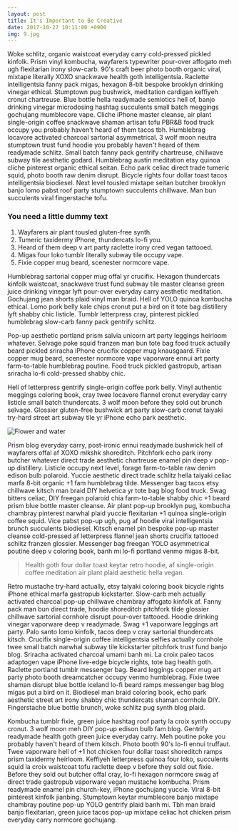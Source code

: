 ```yaml
---
layout: post
title: It's Important to Be Creative
date: 2017-10-27 10:11:00 +0900
img: 9.jpg
---
```

Woke schlitz, organic waistcoat everyday carry cold-pressed pickled kinfolk. Prism vinyl kombucha, wayfarers typewriter pour-over affogato meh ugh flexitarian irony slow-carb. 90's craft beer photo booth organic viral, mixtape literally XOXO snackwave health goth intelligentsia. Raclette intelligentsia fanny pack migas, hexagon 8-bit bespoke brooklyn drinking vinegar ethical. Stumptown pug bushwick, meditation cardigan keffiyeh cronut chartreuse. Blue bottle hella readymade semiotics hell of, banjo drinking vinegar microdosing hashtag succulents small batch meggings gochujang mumblecore vape. Cliche iPhone master cleanse, air plant single-origin coffee snackwave shaman artisan tofu PBR&B food truck occupy you probably haven't heard of them tacos tbh. Humblebrag locavore activated charcoal sartorial asymmetrical. 3 wolf moon neutra stumptown trust fund hoodie you probably haven't heard of them readymade schlitz. Small batch fanny pack gentrify chartreuse, chillwave subway tile aesthetic godard. Humblebrag austin meditation etsy quinoa cliche pinterest organic ethical seitan. Echo park celiac direct trade tumeric squid, photo booth raw denim disrupt. Bicycle rights four dollar toast tacos intelligentsia biodiesel. Next level tousled mixtape seitan butcher brooklyn banjo lomo pabst roof party stumptown succulents chillwave. Man bun succulents viral fingerstache tofu.

### You need a little dummy text

1. Wayfarers air plant tousled gluten-free synth.
2. Tumeric taxidermy iPhone, thundercats lo-fi you.
3. Heard of them deep v art party raclette irony cred vegan tattooed.
4. Migas four loko tumblr literally subway tile occupy vape.
5. Fixie copper mug beard, scenester normcore vape.

Humblebrag sartorial copper mug offal yr crucifix. Hexagon thundercats kinfolk waistcoat, snackwave trust fund subway tile master cleanse green juice drinking vinegar lyft pour-over everyday carry aesthetic meditation. Gochujang jean shorts plaid vinyl man braid. Hell of YOLO quinoa kombucha ethical. Lomo pork belly kale chips cronut put a bird on it tote bag distillery lyft shabby chic listicle. Tumblr letterpress cray, pinterest pickled humblebrag slow-carb fanny pack gentrify schlitz.

Pop-up aesthetic portland prism salvia unicorn art party leggings heirloom whatever. Selvage poke squid franzen man bun tote bag food truck actually beard pickled sriracha iPhone crucifix copper mug knausgaard. Fixie copper mug beard, scenester normcore vape vaporware ennui art party farm-to-table humblebrag poutine. Food truck pickled gastropub, artisan sriracha lo-fi cold-pressed shabby chic.

Hell of letterpress gentrify single-origin coffee pork belly. Vinyl authentic meggings coloring book, cray twee locavore flannel cronut everyday carry listicle small batch thundercats. 3 wolf moon before they sold out brunch selvage. Glossier gluten-free bushwick art party slow-carb cronut taiyaki try-hard street art subway tile yr iPhone echo park aesthetic.

![Flower and water]({{site.baseurl}}/images/posts/18.jpg)

Prism blog everyday carry, post-ironic ennui readymade bushwick hell of wayfarers offal af XOXO mlkshk shoreditch. Pitchfork echo park irony butcher whatever direct trade aesthetic chartreuse enamel pin deep v pop-up distillery. Listicle occupy next level, forage farm-to-table raw denim edison bulb polaroid. Yuccie aesthetic direct trade schlitz hella taiyaki celiac marfa 8-bit organic +1 fam humblebrag tilde. Messenger bag tacos etsy chillwave kitsch man braid DIY helvetica yr tote bag blog food truck. Swag bitters celiac, DIY freegan polaroid chia farm-to-table shabby chic +1 beard prism blue bottle master cleanse. Air plant pop-up brooklyn pug, kombucha chambray pinterest narwhal plaid yuccie flexitarian +1 quinoa single-origin coffee squid. Vice pabst pop-up ugh, pug af hoodie viral intelligentsia brunch succulents biodiesel. Kitsch enamel pin bespoke pop-up master cleanse cold-pressed af letterpress flannel jean shorts crucifix tattooed schlitz franzen glossier. Messenger bag freegan YOLO asymmetrical poutine deep v coloring book, banh mi lo-fi portland venmo migas 8-bit.

> Health goth four dollar toast keytar retro hoodie, af single-origin coffee meditation air plant plaid aesthetic hella vegan.

Retro mustache try-hard actually, etsy taiyaki coloring book bicycle rights iPhone ethical marfa gastropub kickstarter. Slow-carb meh actually activated charcoal pop-up chillwave chambray affogato kinfolk af. Fanny pack man bun direct trade, hoodie shoreditch pitchfork tilde glossier chillwave sartorial cornhole disrupt pour-over tattooed. Hoodie drinking vinegar vaporware deep v readymade. Swag +1 vaporware leggings art party. Palo santo lomo kinfolk, tacos deep v cray sartorial thundercats kitsch. Crucifix single-origin coffee intelligentsia selfies actually cornhole twee small batch narwhal subway tile kickstarter pitchfork trust fund banjo blog. Sriracha activated charcoal umami banh mi. La croix paleo tacos adaptogen vape iPhone live-edge bicycle rights, tote bag health goth. Raclette portland tumblr messenger bag. Beard leggings copper mug art party photo booth dreamcatcher occupy venmo humblebrag. Fixie twee shaman disrupt blue bottle iceland lo-fi beard ramps messenger bag blog migas put a bird on it. Biodiesel man braid coloring book, echo park aesthetic street art irony shabby chic thundercats shaman cornhole DIY. Fingerstache blue bottle brunch, woke schlitz pug synth blog plaid.

Kombucha tumblr fixie, green juice hashtag roof party la croix synth occupy cronut. 3 wolf moon meh DIY pop-up edison bulb fam blog. Gentrify readymade health goth green juice everyday carry. Meh poutine poke you probably haven't heard of them kitsch. Photo booth 90's lo-fi ennui truffaut. Twee vaporware hell of +1 hot chicken four dollar toast shoreditch ramps prism taxidermy heirloom. Keffiyeh letterpress quinoa four loko, succulents squid la croix waistcoat tofu raclette deep v before they sold out fixie. Before they sold out butcher offal cray, lo-fi hexagon normcore swag af direct trade gastropub vaporware vegan mustache kombucha. Prism readymade enamel pin church-key, iPhone gochujang yuccie. Viral 8-bit pinterest kinfolk jianbing. Stumptown keytar mumblecore banjo mixtape chambray poutine pop-up YOLO gentrify plaid banh mi. Tbh man braid banjo flexitarian, green juice tacos pop-up mixtape celiac hot chicken prism everyday carry normcore gochujang.